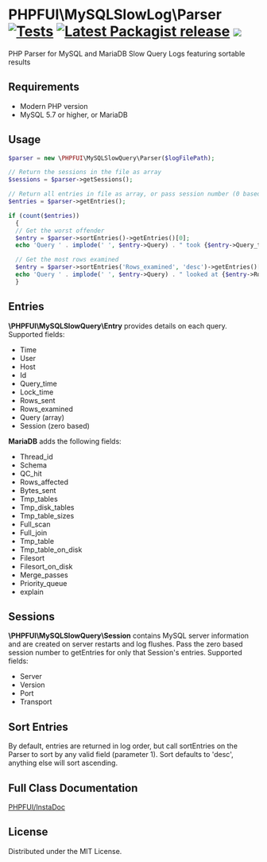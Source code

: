 # PHPFUI\MySQLSlowLog\Parser [![Tests](https://github.com/phpfui/MySQLSlowQueryParser/actions/workflows/tests.yml/badge.svg)](https://github.com/phpfui/MySQLSlowQueryParser/actions?query=workflow%3Atests) [![Latest Packagist release](https://img.shields.io/packagist/v/phpfui/mysql-slow-log-parser.svg)](https://packagist.org/packages/phpfui/mysql-slow-log-parser) ![](https://img.shields.io/badge/PHPStan-level%206-brightgreen.svg?style=flat)

PHP Parser for MySQL and MariaDB Slow Query Logs featuring sortable results

## Requirements
 * Modern PHP version
 * MySQL 5.7 or higher, or MariaDB

## Usage
~~~php
$parser = new \PHPFUI\MySQLSlowQuery\Parser($logFilePath);

// Return the sessions in the file as array
$sessions = $parser->getSessions();

// Return all entries in file as array, or pass session number (0 based)
$entries = $parser->getEntries();

if (count($entries))
  {
  // Get the worst offender
  $entry = $parser->sortEntries()->getEntries()[0];
  echo 'Query ' . implode(' ', $entry->Query) . " took {$entry->Query_time} seconds at {$entry->Time}\n";

  // Get the most rows examined
  $entry = $parser->sortEntries('Rows_examined', 'desc')->getEntries()[0];
  echo 'Query ' . implode(' ', $entry->Query) . " looked at {$entry->Rows_examined} rows\n";
  }
~~~

## Entries
**\PHPFUI\MySQLSlowQuery\Entry** provides details on each query.
Supported fields:
 * Time
 * User
 * Host
 * Id
 * Query_time
 * Lock_time
 * Rows_sent
 * Rows_examined
 * Query (array)
 * Session (zero based)

**MariaDB** adds the following fields:
 * Thread_id
 * Schema
 * QC_hit
 * Rows_affected
 * Bytes_sent
 * Tmp_tables
 * Tmp_disk_tables
 * Tmp_table_sizes
 * Full_scan
 * Full_join
 * Tmp_table
 * Tmp_table_on_disk
 * Filesort
 * Filesort_on_disk
 * Merge_passes
 * Priority_queue
 * explain

## Sessions
**\PHPFUI\MySQLSlowQuery\Session** contains MySQL server information and are created on server restarts and log flushes. Pass the zero based session number to getEntries for only that Session's entries.
Supported fields:
 * Server
 * Version
 * Port
 * Transport

## Sort Entries
By default, entries are returned in log order, but call sortEntries on the Parser to sort by any valid field (parameter 1). Sort defaults to 'desc', anything else will sort ascending.

## Full Class Documentation
[PHPFUI/InstaDoc](http://phpfui.com/?n=PHPFUI%5CMySQLSlowQuery)

## License
Distributed under the MIT License.

